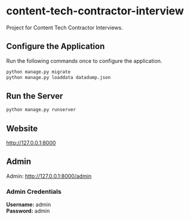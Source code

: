 # content-tech-contractor-interview
Project for Content Tech Contractor Interviews.

## Configure the Application
Run the following commands once to configure the application.
```bash
python manage.py migrate
python manage.py loaddata datadump.json
```

## Run the Server
```bash
python manage.py runserver
```

## Website    
http://127.0.0.1:8000

## Admin
Admin: http://127.0.0.1:8000/admin
### Admin Credentials
**Username:** admin  
**Password:** admin


